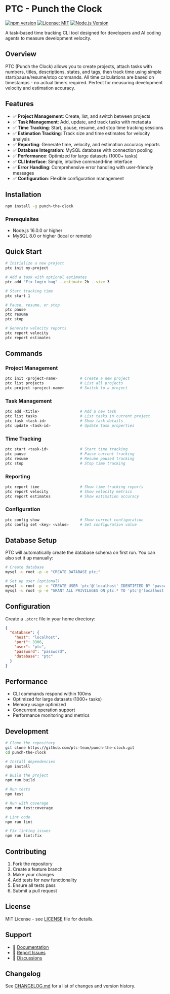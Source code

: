# PTC - Punch the Clock

[![npm version](https://badge.fury.io/js/punch-the-clock.svg)](https://badge.fury.io/js/punch-the-clock)
[![License: MIT](https://img.shields.io/badge/License-MIT-yellow.svg)](https://opensource.org/licenses/MIT)
[![Node.js Version](https://img.shields.io/node/v/punch-the-clock.svg)](https://nodejs.org/)

A task-based time tracking CLI tool designed for developers and AI coding agents to measure development velocity.

## Overview

PTC (Punch the Clock) allows you to create projects, attach tasks with numbers, titles, descriptions, states, and tags, then track time using simple start/pause/resume/stop commands. All time calculations are based on timestamps - no actual timers required. Perfect for measuring development velocity and estimation accuracy.

## Features

- ✅ **Project Management**: Create, list, and switch between projects
- ✅ **Task Management**: Add, update, and track tasks with metadata
- ✅ **Time Tracking**: Start, pause, resume, and stop time tracking sessions
- ✅ **Estimation Tracking**: Track size and time estimates for velocity analysis
- ✅ **Reporting**: Generate time, velocity, and estimation accuracy reports
- ✅ **Database Integration**: MySQL database with connection pooling
- ✅ **Performance**: Optimized for large datasets (1000+ tasks)
- ✅ **CLI Interface**: Simple, intuitive command-line interface
- ✅ **Error Handling**: Comprehensive error handling with user-friendly messages
- ✅ **Configuration**: Flexible configuration management

## Installation

```bash
npm install -g punch-the-clock
```

### Prerequisites

- Node.js 16.0.0 or higher
- MySQL 8.0 or higher (local or remote)

## Quick Start

```bash
# Initialize a new project
ptc init my-project

# Add a task with optional estimates
ptc add "Fix login bug" --estimate 2h --size 3

# Start tracking time
ptc start 1

# Pause, resume, or stop
ptc pause
ptc resume
ptc stop

# Generate velocity reports
ptc report velocity
ptc report estimates
```

## Commands

### Project Management
```bash
ptc init <project-name>          # Create a new project
ptc list projects                # List all projects
ptc project <project-name>       # Switch to a project
```

### Task Management
```bash
ptc add <title>                  # Add a new task
ptc list tasks                   # List tasks in current project
ptc task <task-id>               # Show task details
ptc update <task-id>             # Update task properties
```

### Time Tracking
```bash
ptc start <task-id>              # Start time tracking
ptc pause                        # Pause current tracking
ptc resume                       # Resume paused tracking
ptc stop                         # Stop time tracking
```

### Reporting
```bash
ptc report time                  # Show time tracking reports
ptc report velocity              # Show velocity metrics
ptc report estimates             # Show estimation accuracy
```

### Configuration
```bash
ptc config show                  # Show current configuration
ptc config set <key> <value>     # Set configuration value
```

## Database Setup

PTC will automatically create the database schema on first run. You can also set it up manually:

```bash
# Create database
mysql -u root -p -e "CREATE DATABASE ptc;"

# Set up user (optional)
mysql -u root -p -e "CREATE USER 'ptc'@'localhost' IDENTIFIED BY 'password';"
mysql -u root -p -e "GRANT ALL PRIVILEGES ON ptc.* TO 'ptc'@'localhost';"
```

## Configuration

Create a `.ptcrc` file in your home directory:

```json
{
  "database": {
    "host": "localhost",
    "port": 3306,
    "user": "ptc",
    "password": "password",
    "database": "ptc"
  }
}
```

## Performance

- CLI commands respond within 100ms
- Optimized for large datasets (1000+ tasks)
- Memory usage optimized
- Concurrent operation support
- Performance monitoring and metrics

## Development

```bash
# Clone the repository
git clone https://github.com/ptc-team/punch-the-clock.git
cd punch-the-clock

# Install dependencies
npm install

# Build the project
npm run build

# Run tests
npm test

# Run with coverage
npm run test:coverage

# Lint code
npm run lint

# Fix linting issues
npm run lint:fix
```

## Contributing

1. Fork the repository
2. Create a feature branch
3. Make your changes
4. Add tests for new functionality
5. Ensure all tests pass
6. Submit a pull request

## License

MIT License - see [LICENSE](LICENSE) file for details.

## Support

- 📖 [Documentation](https://github.com/ptc-team/punch-the-clock#readme)
- 🐛 [Report Issues](https://github.com/ptc-team/punch-the-clock/issues)
- 💬 [Discussions](https://github.com/ptc-team/punch-the-clock/discussions)

## Changelog

See [CHANGELOG.md](CHANGELOG.md) for a list of changes and version history.
